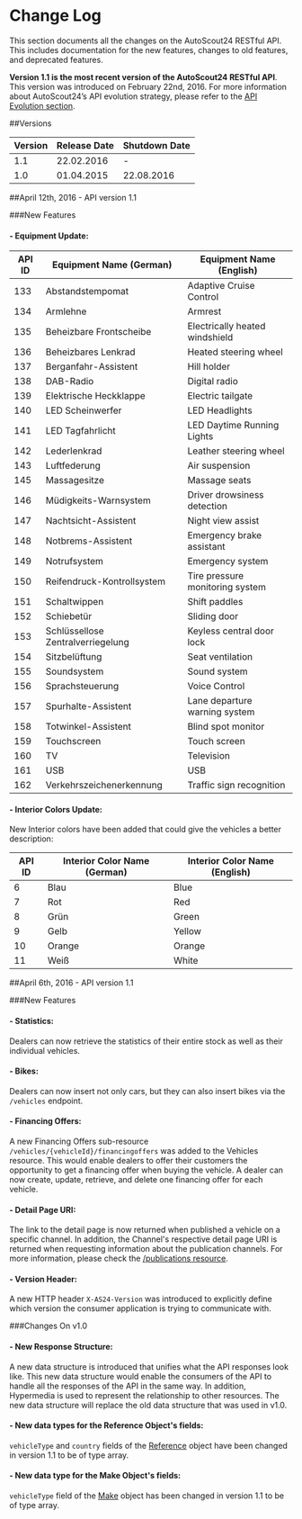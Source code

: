 # Change Log

This section documents all the changes on the AutoScout24 RESTful API. This includes documentation for the new features, changes to old features, and deprecated features.

<aside> <b>Version 1.1 is the most recent version of the AutoScout24 RESTful API</b>. This version was introduced on February 22nd, 2016. For more information about AutoScout24&rsquo;s API evolution strategy, please refer to the <a href="#api-evolution">API Evolution section</a>.</aside>

##Versions

| Version | Release Date | Shutdown Date |
|----|----|----|
|1.1|22.02.2016| - |
|1.0|01.04.2015|22.08.2016 |

##April 12th, 2016 - API version 1.1

###New Features

#### - Equipment Update:

|API ID|Equipment Name (German)|Equipment Name (English)|
|----|----|----|
|133|Abstandstempomat|Adaptive Cruise Control|
|134|Armlehne|Armrest|
|135|Beheizbare Frontscheibe|Electrically heated windshield|
|136|Beheizbares Lenkrad|Heated steering wheel|
|137|Berganfahr-Assistent|Hill holder|
|138|DAB-Radio|Digital radio|
|139|Elektrische Heckklappe|Electric tailgate|
|140|LED Scheinwerfer|LED Headlights|
|141|LED Tagfahrlicht|LED Daytime Running Lights|
|142|Lederlenkrad|Leather steering wheel|
|143|Luftfederung|Air suspension|
|145|Massagesitze|Massage seats|
|146|Müdigkeits-Warnsystem|Driver drowsiness detection|
|147|Nachtsicht-Assistent|Night view assist|
|148|Notbrems-Assistent|Emergency brake assistant|
|149|Notrufsystem|Emergency system|
|150|Reifendruck-Kontrollsystem|Tire pressure monitoring system|
|151|Schaltwippen|Shift paddles
|152|Schiebetür|Sliding door|
|153|Schlüssellose Zentralverriegelung|Keyless central door lock|
|154|Sitzbelüftung|Seat ventilation|
|155|Soundsystem|Sound system|
|156|Sprachsteuerung|Voice Control|
|157|Spurhalte-Assistent|Lane departure warning system|
|158|Totwinkel-Assistent|Blind spot monitor|
|159|Touchscreen|Touch screen|
|160|TV|Television|
|161|USB|USB|
|162|Verkehrszeichenerkennung|Traffic sign recognition|

#### - Interior Colors Update:

New Interior colors have been added that could give the vehicles a better description:

|API ID|Interior Color Name (German)|Interior Color Name (English)|
|----|----|----|
|6|Blau|Blue|
|7|Rot|Red|
|8|Grün|Green|
|9|Gelb|Yellow|
|10|Orange|Orange|
|11|Weiß|White|

##April 6th, 2016 - API version 1.1

###New Features

#### - Statistics:
Dealers can now retrieve the statistics of their entire stock as well as their individual vehicles.

#### - Bikes:
Dealers can now insert not only cars, but they can also insert bikes via the `/vehicles` endpoint.

#### - Financing Offers:
A new Financing Offers sub-resource `/vehicles/{vehicleId}/financingoffers` was added to the Vehicles resource. This would enable dealers to offer their customers the opportunity to get a financing offer when buying the vehicle. A dealer can now create, update, retrieve, and delete one financing offer for each vehicle.

#### - Detail Page URI:
The link to the detail page is now returned when published a vehicle on a specific channel. In addition, the Channel's respective detail page URI is returned when requesting information about the publication channels. For more information, please check the <a href="#resource-publications">/publications resource</a>.

#### - Version Header:
A new HTTP header `X-AS24-Version` was introduced to explicitly define which version the consumer application is trying to communicate with.

###Changes On v1.0

#### - New Response Structure:
A new data structure is introduced that unifies what the API responses look like. This new data structure would enable the consumers of the API to handle all the responses of the API in the same way. In addition, Hypermedia is used to represent the relationship to other resources. The new data structure will replace the old data structure that was used in v1.0.

#### - New data types for the Reference Object's fields:
`vehicleType` and `country` fields of the <a href="#referenceObject">Reference</a> object have been changed in version 1.1 to be of type array.

#### - New data type for the Make Object's fields:
`vehicleType` field of the <a href="#makeObject2">Make</a> object has been changed in version 1.1 to be of type array.

